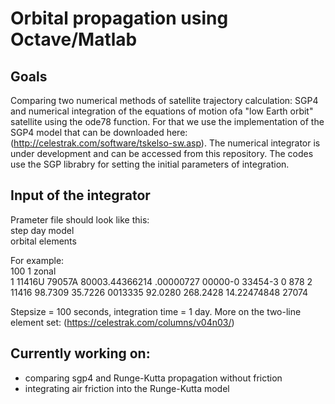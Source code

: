# Orbital propagation using Octave/Matlab

## Goals

Comparing two numerical methods of satellite trajectory calculation:
SGP4 and numerical integration of the equations of motion ofa "low Earth orbit" satellite using the ode78 function.
For that we use the implementation of the SGP4 model that can be downloaded here:
(http://celestrak.com/software/tskelso-sw.asp).
The numerical integrator is under development and can be accessed from this repository. The codes use the SGP librabry
for setting the initial parameters of integration.

## Input of the integrator

Prameter file should look like this:  
step day model  
orbital elements  

For example:  
100 1 zonal  
1 11416U 79057A   80003.44366214  .00000727  00000-0  33454-3 0   878
2 11416  98.7309  35.7226 0013335  92.0280 268.2428 14.22474848 27074
  
Stepsize = 100 seconds, integration time = 1 day. More on the two-line element set:
(https://celestrak.com/columns/v04n03/)  

## Currently working on:
* comparing sgp4 and Runge-Kutta propagation without friction
* integrating air friction into the Runge-Kutta model
